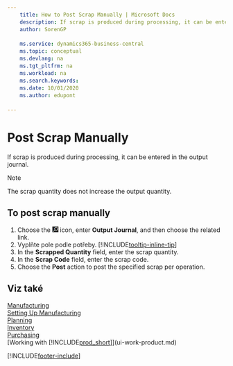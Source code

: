 ```yaml
---
    title: How to Post Scrap Manually | Microsoft Docs
    description: If scrap is produced during processing, it can be entered in the output journal. Note that the scrap quantity does not increase the output quantity.
    author: SorenGP

    ms.service: dynamics365-business-central
    ms.topic: conceptual
    ms.devlang: na
    ms.tgt_pltfrm: na
    ms.workload: na
    ms.search.keywords:
    ms.date: 10/01/2020
    ms.author: edupont

---
```

# Post Scrap Manually
If scrap is produced during processing, it can be entered in the output journal.

> [!NOTE]
> The scrap quantity does not increase the output quantity.

## To post scrap manually
1. Choose the ![Lightbulb that opens the Tell Me feature](media/ui-search/search_small.png "Tell me what you want to do") icon, enter **Output Journal**, and then choose the related link.
2. Vyplňte pole podle potřeby. [!INCLUDE[tooltip-inline-tip](includes/tooltip-inline-tip_md.md)]
3. In the **Scrapped Quantity** field, enter the scrap quantity.
4. In the **Scrap Code** field, enter the scrap code.
5. Choose the **Post** action to post the specified scrap per operation.

## Viz také
[Manufacturing](production-manage-manufacturing.md)    
[Setting Up Manufacturing](production-configure-production-processes.md)  
[Planning](production-planning.md)      
[Inventory](inventory-manage-inventory.md)  
[Purchasing](purchasing-manage-purchasing.md)  
[Working with [!INCLUDE[prod_short](includes/prod_short.md)]](ui-work-product.md)


[!INCLUDE[footer-include](includes/footer-banner.md)]
